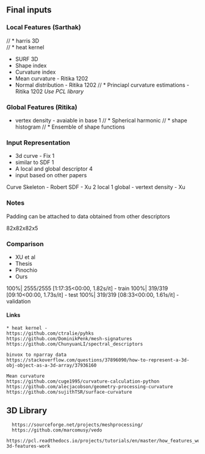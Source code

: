## Final inputs
### Local Features (Sarthak)
// * harris 3D     
// * heat kernel                                   
* SURF 3D
* Shape index
* Curvature index
* Mean curvature                    - Ritika    1202
* Normal distribution               - Ritika    1202
// * Princiapl curvature estimations   - Ritika    1202
*Use PCL library*



### Global Features (Ritika)
* vertex density               - avaiable in base 1
// * Spherical harmonic
// * shape histogram
// * Ensemble of shape functions

### Input Representation
* 3d curve - Fix                    1
* similar to SDF                    1
* A local and global descriptor     4
* input based on other papers

Curve Skeleton - Robert
SDF - Xu
2 local 
1 global - vertext density - Xu

### Notes
Padding can be attached to data obtained from other descriptors

82x82x82x5

### Comparison
* XU et al
* Thesis
* Pinochio
* Ours

100%| 2555/2555 [1:17:35<00:00,  1.82s/it] - train
100%| 319/319 [09:10<00:00,  1.73s/it] - test
100%| 319/319 [08:33<00:00,  1.61s/it] - validation

#### Links
```
* heat kernel - 
https://github.com/ctralie/pyhks
https://github.com/DominikPenk/mesh-signatures
https://github.com/ChunyuanLI/spectral_descriptors
```

```
binvox to nparray data
https://stackoverflow.com/questions/37896090/how-to-represent-a-3d-obj-object-as-a-3d-array/37936160

```

```
Mean curvature
https://github.com/cuge1995/curvature-calculation-python
https://github.com/alecjacobson/geometry-processing-curvature
https://github.com/sujithTSR/surface-curvature

```

## 3D Library
```
  https://sourceforge.net/projects/meshprocessing/ 
  https://github.com/marcomusy/vedo
  https://pcl.readthedocs.io/projects/tutorials/en/master/how_features_work.html#how-3d-features-work
```
